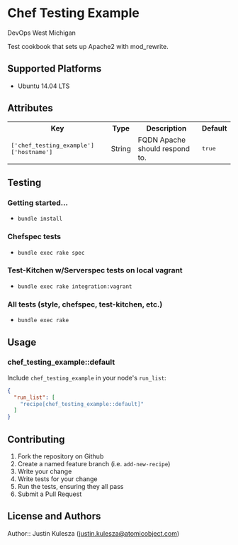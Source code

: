 # Chef Testing Example

DevOps West Michigan

Test cookbook that sets up Apache2 with mod_rewrite.

## Supported Platforms

  - Ubuntu 14.04 LTS

## Attributes

<table>
  <tr>
    <th>Key</th>
    <th>Type</th>
    <th>Description</th>
    <th>Default</th>
  </tr>
  <tr>
    <td><tt>['chef_testing_example']['hostname']</tt></td>
    <td>String</td>
    <td>FQDN Apache should respond to.</td>
    <td><tt>true</tt></td>
  </tr>
</table>

## Testing

### Getting started...

 - `bundle install`

### Chefspec tests

 - `bundle exec rake spec`

### Test-Kitchen w/Serverspec tests on local vagrant

 - `bundle exec rake integration:vagrant`

### All tests (style, chefspec, test-kitchen, etc.)

 - `bundle exec rake`

## Usage

### chef_testing_example::default

Include `chef_testing_example` in your node's `run_list`:

```json
{
  "run_list": [
    "recipe[chef_testing_example::default]"
  ]
}
```

## Contributing

1. Fork the repository on Github
2. Create a named feature branch (i.e. `add-new-recipe`)
3. Write your change
4. Write tests for your change
5. Run the tests, ensuring they all pass
6. Submit a Pull Request

## License and Authors

Author:: Justin Kulesza (justin.kulesza@atomicobject.com)

